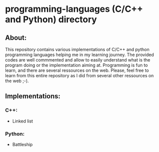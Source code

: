 # programming-languages (C/C++ and Python) directory

## About:

This repository contains various implementations of C/C++ and python programming languages helping me in my learning journey.
The provided codes are well commmented and allow to easily understand what is the program doing or the implementation aiming at. 
Programming is fun to learn, and there are several ressources on the web. 
Please, feel free to learn from this entire repository as I did from several other ressources on the web ;-).

## Implementations:
### C++:
* Linked list
### Python:
* Battleship


